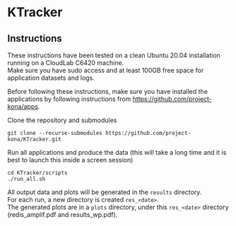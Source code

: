 # KTracker  

## Instructions  
These instructions have been tested on a clean Ubuntu 20.04 installation running on a CloudLab C6420 machine.  
Make sure you have sudo access and at least 100GB free space for application datasets and logs.  

Before following these instructions, make sure you have installed the applications by following 
instructions from https://github.com/project-kona/apps.

Clone the repository and submodules
```
git clone --recurse-submodules https://github.com/project-kona/KTracker.git  
```

Run all applications and produce the data 
(this will take a long time and it is best to launch this inside a screen session)
```
cd KTracker/scripts  
./run_all.sh  
```

All output data and plots will be generated in the `results` directory.  
For each run, a new directory is created `res_<date>`.   
The generated plots are in a `plots` directory, under this `res_<date>` directory (redis\_amplif.pdf and results\_wp.pdf).  


